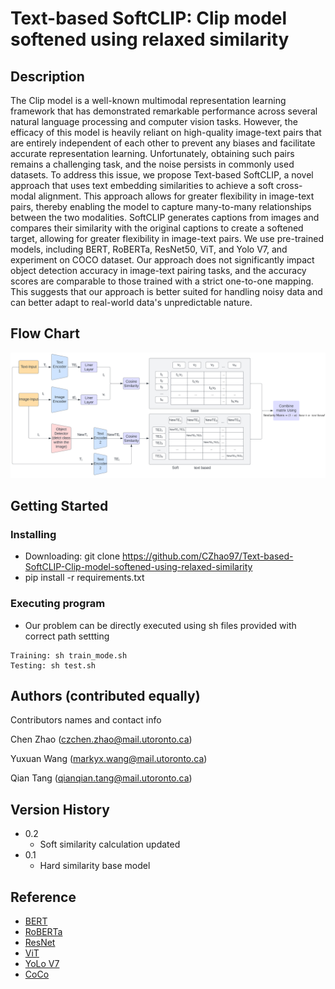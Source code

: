 # 



# Text-based SoftCLIP: Clip model softened using relaxed similarity

## Description

The Clip model is a well-known multimodal representation learning framework that has demonstrated remarkable performance across several natural language processing and computer vision tasks. However, the efficacy of this model is heavily reliant on high-quality image-text pairs that are entirely independent of each other to prevent any biases and facilitate accurate representation learning. Unfortunately, obtaining such pairs remains a challenging task, and the noise persists in commonly used datasets. To address this issue, we propose Text-based SoftCLIP, a novel approach that uses text embedding similarities to achieve a soft cross-modal alignment. This approach allows for greater flexibility in image-text pairs, thereby enabling the model to capture many-to-many relationships between the two modalities. SoftCLIP generates captions from images and compares their similarity with the original captions to create a softened target, allowing for greater flexibility in image-text pairs. We use pre-trained models, including BERT, RoBERTa, ResNet50, ViT, and Yolo V7, and experiment on COCO dataset. Our approach does not significantly impact object detection accuracy in image-text pairing tasks, and the accuracy scores are comparable to those trained with a strict one-to-one mapping. This suggests that our approach is better suited for handling noisy data and can better adapt to real-world data's unpredictable nature.

## Flow Chart
![Screenshot](flowchart.PNG)

## Getting Started

### Installing

* Downloading: git clone https://github.com/CZhao97/Text-based-SoftCLIP-Clip-model-softened-using-relaxed-similarity
* pip install -r requirements.txt

### Executing program

* Our problem can be directly executed using sh files provided with correct path settting
```
Training: sh train_mode.sh
Testing: sh test.sh
```


## Authors (contributed equally)

Contributors names and contact info

Chen Zhao (czchen.zhao@mail.utoronto.ca)

Yuxuan Wang (markyx.wang@mail.utoronto.ca)

Qian Tang (qianqian.tang@mail.utoronto.ca)

## Version History

* 0.2
    * Soft similarity calculation updated
* 0.1
    * Hard similarity base model

## Reference

* [BERT](https://arxiv.org/abs/1810.04805)
* [RoBERTa](https://arxiv.org/abs/1907.11692)
* [ResNet](https://arxiv.org/abs/1512.03385)
* [ViT](https://arxiv.org/abs/2010.11929)
* [YoLo V7](https://arxiv.org/abs/2207.02696)
* [CoCo](https://arxiv.org/abs/1405.0312)

